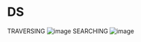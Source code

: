 # DS
TRAVERSING
![image](https://user-images.githubusercontent.com/93183819/154749580-7da48b80-50a3-4581-848a-6d04df0c8059.png)
SEARCHING
![image](https://user-images.githubusercontent.com/93183819/154787270-5105bbdf-ceb6-4779-99c7-ba3a485712e1.png)
